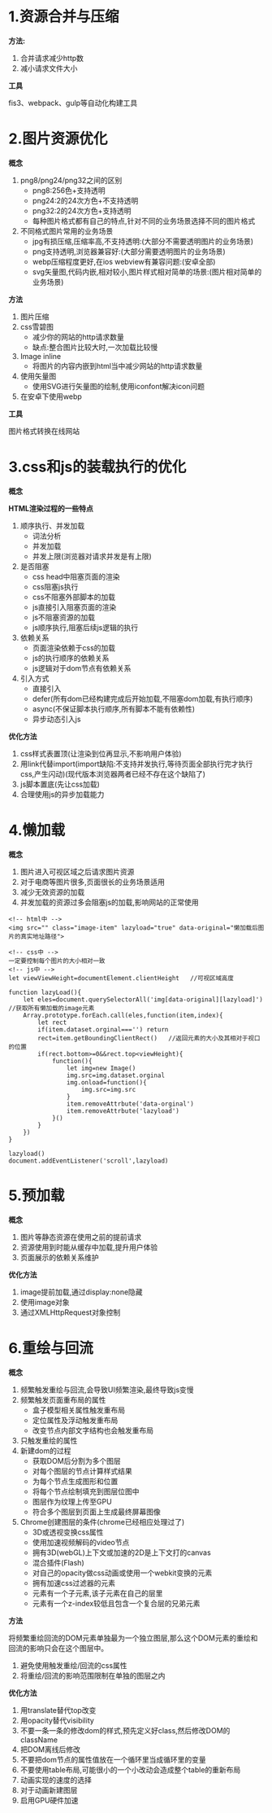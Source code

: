 # 1.资源合并与压缩

**方法:**
1. 合并请求减少http数
2. 减小请求文件大小

**工具**

fis3、webpack、gulp等自动化构建工具

# 2.图片资源优化

**概念**
1. png8/png24/png32之间的区别
	- png8:256色+支持透明
	- png24:2的24次方色+不支持透明
	- png32:2的24次方色+支持透明
	- 每种图片格式都有自己的特点,针对不同的业务场景选择不同的图片格式
2. 不同格式图片常用的业务场景
	- jpg有损压缩,压缩率高,不支持透明:(大部分不需要透明图片的业务场景)
	- png支持透明,浏览器兼容好:(大部分需要透明图片的业务场景)
	- webp压缩程度更好,在ios webview有兼容问题:(安卓全部)
	- svg矢量图,代码内嵌,相对较小,图片样式相对简单的场景:(图片相对简单的业务场景)
	
**方法**
1. 图片压缩
2. css雪碧图
	- 减少你的网站的http请求数量
	* 缺点:整合图片比较大时,一次加载比较慢
3. Image inline
	- 将图片的内容内嵌到html当中减少网站的http请求数量
4. 使用矢量图
	- 使用SVG进行矢量图的绘制,使用iconfont解决icon问题
5. 在安卓下使用webp
 
 **工具**
 
图片格式转换在线网站

# 3.css和js的装载执行的优化
 **概念**
 
 **HTML渲染过程的一些特点**
1. 顺序执行、并发加载
	- 词法分析
	- 并发加载
	- 并发上限(浏览器对请求并发是有上限)
2. 是否阻塞
	- css head中阻塞页面的渲染
	- css阻塞js执行
	- css不阻塞外部脚本的加载
	- js直接引入阻塞页面的渲染
	- js不阻塞资源的加载
	- js顺序执行,阻塞后续js逻辑的执行
3. 依赖关系
	- 页面渲染依赖于css的加载
	- js的执行顺序的依赖关系
	- js逻辑对于dom节点有依赖关系
4. 引入方式
	- 直接引入
	- defer(所有dom已经构建完成后开始加载,不阻塞dom加载,有执行顺序)
	- async(不保证脚本执行顺序,所有脚本不能有依赖性)
	- 异步动态引入js

**优化方法**
1. css样式表置顶(让渲染到位再显示,不影响用户体验)
2. 用link代替import(import缺陷:不支持并发执行,等待页面全部执行完才执行css,产生闪动)(现代版本浏览器两者已经不存在这个缺陷了)
3. js脚本置底(先让css加载)
4. 合理使用js的异步加载能力


# 4.懒加载
 **概念**
 1. 图片进入可视区域之后请求图片资源
 2. 对于电商等图片很多,页面很长的业务场景适用
 3. 减少无效资源的加载
 4. 并发加载的资源过多会阻塞js的加载,影响网站的正常使用

```
<!-- html中 -->
<img src="" class="image-item" lazyload="true" data-original="懒加载后图片的真实地址路径">

<!-- css中 -->
一定要控制每个图片的大小相对一致
<!-- js中 -->
let viewViewHeight=documentElement.clientHeight   //可视区域高度

function lazyLoad(){
	let eles=document.querySelectorAll('img[data-original][lazyload]')  //获取所有懒加载的image元素
	Array.prototype.forEach.call(eles,function(item,index){
		let rect
		if(item.dataset.orginal==='') return
		rect=item.getBoundingClientRect()	//返回元素的大小及其相对于视口的位置
		if(rect.bottom>=0&&rect.top<viewHeight){
			function(){
				let img=new Image()
				img.src=img.dataset.orginal
				img.onload=function(){
					img.src=img.src
				}
				item.removeAttrbute('data-orginal')
				item.removeAttrbute('lazyload')
			}()
		}
	})	
}

lazyload()
document.addEventListener('scroll',lazyload)
```


# 5.预加载
 **概念**
 1. 图片等静态资源在使用之前的提前请求
 2. 资源使用到时能从缓存中加载,提升用户体验
 3. 页面展示的依赖关系维护

**优化方法**
1. image提前加载,通过display:none隐藏
2. 使用image对象
3. 通过XMLHttpRequest对象控制

# 6.重绘与回流
 **概念**
 1. 频繁触发重绘与回流,会导致UI频繁渲染,最终导致js变慢
 2. 频繁触发页面重布局的属性
	- 盒子模型相关属性触发重布局
	- 定位属性及浮动触发重布局
	- 改变节点内部文字结构也会触发重布局
 3. 只触发重绘的属性
 4. 新建dom的过程
	- 获取DOM后分割为多个图层
	- 对每个图层的节点计算样式结果
	- 为每个节点生成图形和位置
	- 将每个节点绘制填充到图层位图中
	- 图层作为纹理上传至GPU
	- 符合多个图层到页面上生成最终屏幕图像
 5. Chrome创建图层的条件(chrome已经相应处理过了)
	- 3D或透视变换css属性
	- 使用加速视频解码的video节点
	- 拥有3D(webGL)上下文或加速的2D是上下文打的canvas
	- 混合插件(Flash)
	- 对自己的opacity做css动画或使用一个webkit变换的元素
	- 拥有加速css过滤器的元素
	- 元素有一个子元素,该子元素在自己的层里
	- 元素有一个z-index较低且包含一个复合层的兄弟元素

**方法**

将频繁重绘回流的DOM元素单独最为一个独立图层,那么这个DOM元素的重绘和回流的影响只会在这个图层中。
1. 避免使用触发重绘/回流的css属性
2. 将重绘/回流的影响范围限制在单独的图层之内


**优化方法**
1. 用translate替代top改变
2. 用opacity替代visibility
3. 不要一条一条的修改dom的样式,预先定义好class,然后修改DOM的className
4. 把DOM离线后修改
5. 不要把dom节点的属性值放在一个循环里当成循环里的变量
6. 不要使用table布局,可能很小的一个小改动会造成整个table的重新布局
7. 动画实现的速度的选择
8. 对于动画新建图层
9. 启用GPU硬件加速
